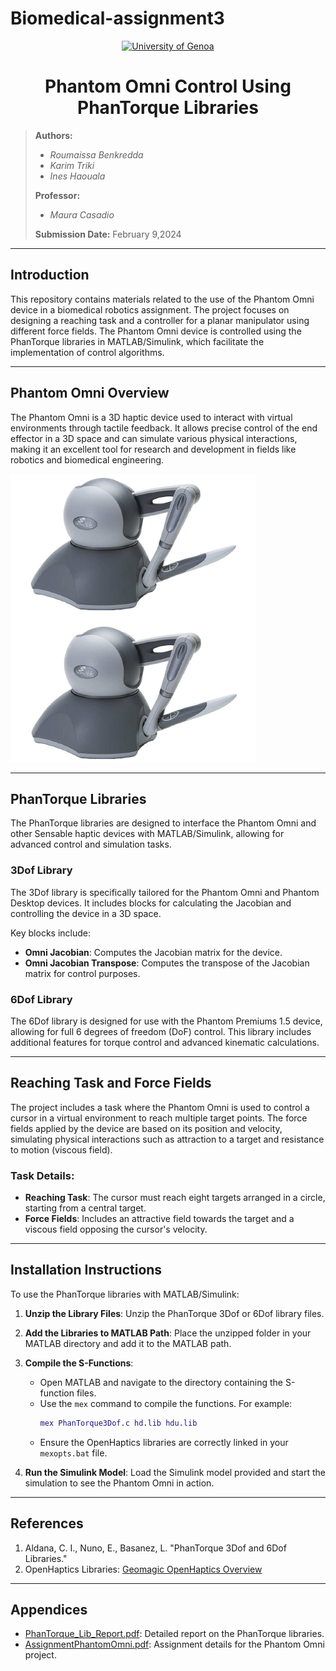 # Biomedical-assignment3
<div align="center">
  <a href="https://unige.it/en/">
    <img src="./img/logounige.jpg" width="20%" height="20%" title="University of Genoa" alt="University of Genoa">
  </a>
</div>

<h1 align="center"> Phantom Omni Control Using PhanTorque Libraries </h1>

> **Authors:**
> - *Roumaissa Benkredda*  
> - *Karim Triki*  
> - *Ines Haouala*  
>
> **Professor:**
> - *Maura Casadio*
>
> **Submission Date:** February 9,2024


---

<a name="introduction"></a>

## Introduction

This repository contains materials related to the use of the Phantom Omni device in a biomedical robotics assignment. The project focuses on designing a reaching task and a controller for a planar manipulator using different force fields. The Phantom Omni device is controlled using the PhanTorque libraries in MATLAB/Simulink, which facilitate the implementation of control algorithms.

---

<a name="phantom-omni-overview"></a>

## Phantom Omni Overview

The Phantom Omni is a 3D haptic device used to interact with virtual environments through tactile feedback. It allows precise control of the end effector in a 3D space and can simulate various physical interactions, making it an excellent tool for research and development in fields like robotics and biomedical engineering.

![Phantom Omni](./2omni.png)

---

<a name="phantorque-libraries"></a>

## PhanTorque Libraries

The PhanTorque libraries are designed to interface the Phantom Omni and other Sensable haptic devices with MATLAB/Simulink, allowing for advanced control and simulation tasks.

<a name="3dof-library"></a>

### 3Dof Library

The 3Dof library is specifically tailored for the Phantom Omni and Phantom Desktop devices. It includes blocks for calculating the Jacobian and controlling the device in a 3D space. 

Key blocks include:
- **Omni Jacobian**: Computes the Jacobian matrix for the device.
- **Omni Jacobian Transpose**: Computes the transpose of the Jacobian matrix for control purposes.

<a name="6dof-library"></a>

### 6Dof Library

The 6Dof library is designed for use with the Phantom Premiums 1.5 device, allowing for full 6 degrees of freedom (DoF) control. This library includes additional features for torque control and advanced kinematic calculations.

---

<a name="reaching-task-and-force-fields"></a>

## Reaching Task and Force Fields

The project includes a task where the Phantom Omni is used to control a cursor in a virtual environment to reach multiple target points. The force fields applied by the device are based on its position and velocity, simulating physical interactions such as attraction to a target and resistance to motion (viscous field).

### Task Details:
- **Reaching Task**: The cursor must reach eight targets arranged in a circle, starting from a central target.
- **Force Fields**: Includes an attractive field towards the target and a viscous field opposing the cursor's velocity.

---

<a name="installation-instructions"></a>

## Installation Instructions

To use the PhanTorque libraries with MATLAB/Simulink:

1. **Unzip the Library Files**: Unzip the PhanTorque 3Dof or 6Dof library files.
2. **Add the Libraries to MATLAB Path**: Place the unzipped folder in your MATLAB directory and add it to the MATLAB path.
3. **Compile the S-Functions**:
   - Open MATLAB and navigate to the directory containing the S-function files.
   - Use the `mex` command to compile the functions. For example:
     ```matlab
     mex PhanTorque3Dof.c hd.lib hdu.lib
     ```
   - Ensure the OpenHaptics libraries are correctly linked in your `mexopts.bat` file.

4. **Run the Simulink Model**: Load the Simulink model provided and start the simulation to see the Phantom Omni in action.

---

<a name="references"></a>

## References

1. Aldana, C. I., Nuno, E., Basanez, L. "PhanTorque 3Dof and 6Dof Libraries."
2. OpenHaptics Libraries: [Geomagic OpenHaptics Overview](http://geomagic.com/en/products/open-haptics/overview)

---

<a name="appendices"></a>

## Appendices

- [PhanTorque_Lib_Report.pdf](./PhanTorque_Lib_Report.pdf): Detailed report on the PhanTorque libraries.
- [AssignmentPhantomOmni.pdf](./AssignmentPhantomOmni.pdf): Assignment details for the Phantom Omni project.
